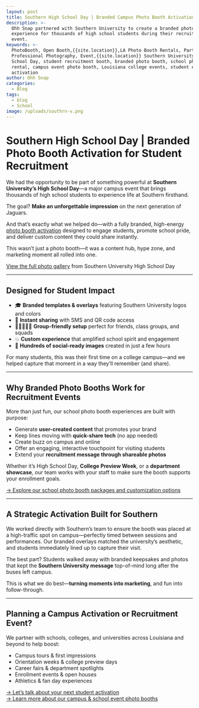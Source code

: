 ```yaml
---
layout: post
title: Southern High School Day | Branded Campus Photo Booth Activation
description: >-
  Ohh Snap partnered with Southern University to create a branded photo booth
  experience for thousands of high school students during their recruitment day
  event.
keywords: >-
  PhotoBooth, Open Booth,{{site.location}},LA Photo Booth Rentals, Party Booth,
  Professional Photography, Event,{{site.location}} Southern University High
  School Day, student recruitment booth, branded photo booth, school photo booth
  rental, campus event photo booth, Louisiana college events, student engagement
  activation
author: Ohh Snap
categories:
  - Blog
tags:
  - blog
  - School
image: /uploads/southrn-v.png
---
```

# Southern High School Day \| Branded Photo Booth Activation for Student Recruitment

We had the opportunity to be part of something powerful at **Southern University’s High School Day**—a major campus event that brings thousands of high school students to experience life at Southern firsthand.

The goal? **Make an unforgettable impression** on the next generation of Jaguars.

And that’s exactly what we helped do—with a fully branded, high-energy [photo booth activation](/school-photo-booth-rentals) designed to engage students, promote school pride, and deliver custom content they could share instantly.

This wasn’t just a photo booth—it was a content hub, hype zone, and marketing moment all rolled into one.

<a href="https://gallery.ohhsnapbooth.com/?q=Southern" target="_blank" rel="noopener">View the full photo gallery</a> from Southern University High School Day

---

## Designed for Student Impact

* 🎓 **Branded templates & overlays** featuring Southern University logos and colors
* 📲 **Instant sharing** with SMS and QR code access
* 🧑🏽‍🤝‍🧑🏾 **Group-friendly setup** perfect for friends, class groups, and squads
* 💥 **Custom experience** that amplified school spirit and engagement
* 📸 **Hundreds of social-ready images** created in just a few hours

For many students, this was their first time on a college campus—and we helped capture that moment in a way they’ll remember (and share).

---

## Why Branded Photo Booths Work for Recruitment Events

More than just fun, our school photo booth experiences are built with purpose:

* Generate **user-created content** that promotes your brand
* Keep lines moving with **quick-share tech** (no app needed)
* Create buzz on campus and online
* Offer an engaging, interactive touchpoint for visiting students
* Extend your **recruitment message through shareable photos**

Whether it’s High School Day, **College Preview Week**, or a **department showcase**, our team works with your staff to make sure the booth supports your enrollment goals.

[→ Explore our school photo booth packages and customization options](/school-photo-booth-rentals)

---

## A Strategic Activation Built for Southern

We worked directly with Southern’s team to ensure the booth was placed at a high-traffic spot on campus—perfectly timed between sessions and performances. Our branded overlays matched the university’s aesthetic, and students immediately lined up to capture their visit.

The best part? Students walked away with branded keepsakes and photos that kept the **Southern University message** top-of-mind long after the buses left campus.

This is what we do best—**turning moments into marketing**, and fun into follow-through.

---

## Planning a Campus Activation or Recruitment Event?

We partner with schools, colleges, and universities across Louisiana and beyond to help boost:

* Campus tours & first impressions
* Orientation weeks & college preview days
* Career fairs & department spotlights
* Enrollment events & open houses
* Athletics & fan day experiences

[→ Let’s talk about your next student activation](/contact)<br> [→ Learn more about our campus & school event photo booths](/school-photo-booth-rentals)